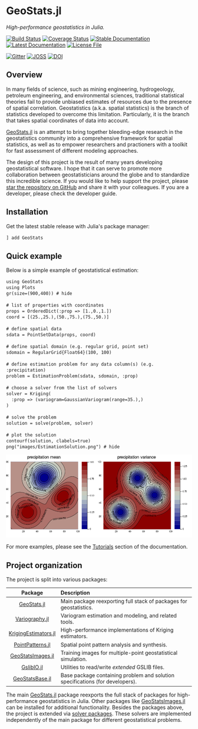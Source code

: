 # GeoStats.jl

*High-performance geostatistics in Julia.*

[![Build Status](https://travis-ci.org/JuliaEarth/GeoStats.jl.svg?branch=master)](https://travis-ci.org/JuliaEarth/GeoStats.jl)
[![Coverage Status](https://codecov.io/gh/JuliaEarth/GeoStats.jl/branch/master/graph/badge.svg)](https://codecov.io/gh/JuliaEarth/GeoStats.jl)
[![Stable Documentation](https://img.shields.io/badge/docs-stable-blue.svg)](https://JuliaEarth.github.io/GeoStats.jl/stable)
[![Latest Documentation](https://img.shields.io/badge/docs-latest-blue.svg)](https://JuliaEarth.github.io/GeoStats.jl/latest)
[![License File](https://img.shields.io/badge/license-ISC-blue.svg)](https://github.com/JuliaEarth/GeoStats.jl/blob/master/LICENSE)

[![Gitter](https://img.shields.io/badge/chat-on%20gitter-bc0067.svg)](https://gitter.im/JuliaEarth/GeoStats.jl)
[![JOSS](http://joss.theoj.org/papers/10.21105/joss.00692/status.svg)](https://doi.org/10.21105/joss.00692)
[![DOI](https://zenodo.org/badge/33827844.svg)](https://zenodo.org/badge/latestdoi/33827844)

## Overview

In many fields of science, such as mining engineering, hydrogeology, petroleum
engineering, and environmental sciences, traditional statistical theories fail
to provide unbiased estimates of resources due to the presence of spatial
correlation. Geostatistics (a.k.a. spatial statistics) is the branch of
statistics developed to overcome this limitation. Particularly, it is the
branch that takes spatial coordinates of data into account.

[GeoStats.jl](https://github.com/JuliaEarth/GeoStats.jl) is an attempt to bring
together bleeding-edge research in the geostatistics community into a comprehensive
framework for spatial statistics, as well as to empower researchers and practioners
with a toolkit for fast assessment of different modeling approaches.

The design of this project is the result of many years developing geostatistical
software. I hope that it can serve to promote more collaboration between
geostatisticians around the globe and to standardize this incredible science.
If you would like to help support the project, please
[star the repository on GitHub](https://github.com/JuliaEarth/GeoStats.jl) and
share it with your colleagues. If you are a developer, please check the
developer guide.

## Installation

Get the latest stable release with Julia's package manager:

```julia
] add GeoStats
```

## Quick example

Below is a simple example of geostatistical estimation:

```@example overview
using GeoStats
using Plots
gr(size=(900,400)) # hide

# list of properties with coordinates
props = OrderedDict(:prop => [1.,0.,1.])
coord = [(25.,25.),(50.,75.),(75.,50.)]

# define spatial data
sdata = PointSetData(props, coord)

# define spatial domain (e.g. regular grid, point set)
sdomain = RegularGrid{Float64}(100, 100)

# define estimation problem for any data column(s) (e.g. :precipitation)
problem = EstimationProblem(sdata, sdomain, :prop)

# choose a solver from the list of solvers
solver = Kriging(
  :prop => (variogram=GaussianVariogram(range=35.),)
)

# solve the problem
solution = solve(problem, solver)

# plot the solution
contourf(solution, clabels=true)
png("images/EstimationSolution.png") # hide
```
![](images/EstimationSolution.png)

For more examples, please see the [Tutorials](tutorials.md) section of the
documentation.

## Project organization

The project is split into various packages:

| Package | Description |
|:-------:|:------------|
| [GeoStats.jl](https://github.com/JuliaEarth/GeoStats.jl) | Main package reexporting full stack of packages for geostatistics. |
| [Variography.jl](https://github.com/JuliaEarth/Variography.jl) | Variogram estimation and modeling, and related tools. |
| [KrigingEstimators.jl](https://github.com/JuliaEarth/KrigingEstimators.jl) | High-performance implementations of Kriging estimators. |
| [PointPatterns.jl](https://github.com/JuliaEarth/PointPatterns.jl) | Spatial point pattern analysis and synthesis. |
| [GeoStatsImages.jl](https://github.com/JuliaEarth/GeoStatsImages.jl) | Training images for multiple-point geostatistical simulation. |
| [GslibIO.jl](https://github.com/JuliaEarth/GslibIO.jl) | Utilities to read/write *extended* GSLIB files. |
| [GeoStatsBase.jl](https://github.com/JuliaEarth/GeoStatsBase.jl) | Base package containing problem and solution specifications (for developers). |

The main [GeoStats.jl](https://github.com/JuliaEarth/GeoStats.jl) package reexports
the full stack of packages for high-performance geostatistics in Julia. Other
packages like [GeoStatsImages.jl](https://github.com/JuliaEarth/GeoStatsImages.jl)
can be installed for additional functionality. Besides the packages above, the
project is extended via [solver packages](solvers.md). These solvers are implemented
independently of the main package for different geostatistical problems.
